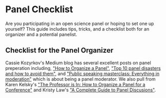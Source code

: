# Panel Checklist

Are you participating in an open science panel or hoping to set one up yourself? This guide includes tips, tricks, and a checklist both for an organizer and a potential panelist. 

## Checklist for the Panel Organizer
Cassie Kozyrkov's Medium blog has several excellent posts on panel preperation including, ["How to Organize a Panel"](https://medium.com/hackernoon/how-to-organize-a-panel-676b9d82d678), ["Top 10 panel disasters and how to avoid them"](https://medium.com/hackernoon/top-10-panel-disasters-and-how-to-avoid-them-c37535a6438e), and ["Public speaking masterclass: Everything in moderation"](https://kozyrkov.medium.com/public-speaking-masterclass-everything-in-moderation-ea286e0188d8) which is about being a panel moderator. We also pull from Karen Kelsky's ["The Professor is In: How to Organize a Panel for a Conference"](https://theprofessorisin.com/2013/03/15/how-to-organize-a-panel-for-a-conference/) and Kristy Law's ["A Complete Guide to Panel Discusions"](https://oxfordabstracts.com/blog/a-complete-guide-to-panel-discussions/). 
